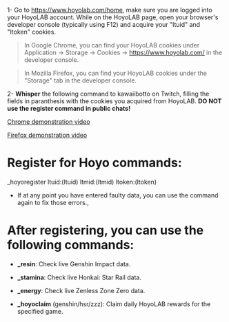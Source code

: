 1- Go to https://www.hoyolab.com/home, make sure you are logged into your HoyoLAB account. While on the HoyoLAB page, open your browser's developer console (typically using F12) and acquire your "ltuid" and "ltoken" cookies.
>In Google Chrome, you can find your HoyoLAB cookies under Application -> Storage -> Cookies -> https://www.hoyolab.com/ in the developer console.

>In Mozilla Firefox, you can find your HoyoLAB cookies under the "Storage" tab in the developer console.

2- <b>Whisper</b> the following command to kawaiibotto on Twitch, filling the fields in paranthesis with the cookies you acquired from HoyoLAB. <b>DO NOT use the register command in public chats!</b>

[Chrome demonstration video](https://youtu.be/9BXJcvY2ork)

[Firefox demonstration video](https://youtu.be/Ufi4wqFg3Qk)

<h1>Register for Hoyo commands:</h1>
_hoyoregister ltuid:(ltuid) ltmid:(ltmid) ltoken:(ltoken)

- If at any point you have entered faulty data, you can use the command again to fix those errors.,

<h1>After registering, you can use the following commands:</h1>

- <b>_resin</b>: Check live Genshin Impact data.

- <b>_stamina</b>: Check live Honkai: Star Rail data.
  
- <b>_energy</b>: Check live Zenless Zone Zero data.
  
- <b>_hoyoclaim</b> (genshin/hsr/zzz): Claim daily HoyoLAB rewards for the specified game.
